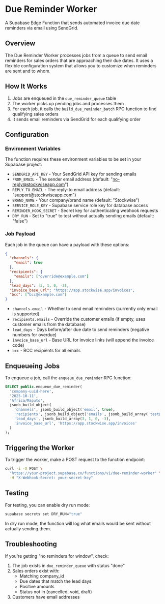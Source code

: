 # Due Reminder Worker

A Supabase Edge Function that sends automated invoice due date reminders via email using SendGrid.

## Overview

The Due Reminder Worker processes jobs from a queue to send email reminders for sales orders that are approaching their due dates. It uses a flexible configuration system that allows you to customize when reminders are sent and to whom.

## How It Works

1. Jobs are enqueued in the `due_reminder_queue` table
2. The worker picks up pending jobs and processes them
3. For each job, it calls the `build_due_reminder_batch` RPC function to find qualifying sales orders
4. It sends email reminders via SendGrid for each qualifying order

## Configuration

### Environment Variables

The function requires these environment variables to be set in your Supabase project:

- `SENDGRID_API_KEY` - Your SendGrid API key for sending emails
- `FROM_EMAIL` - The sender email address (default: "no-reply@stockwiseapp.com")
- `REPLY_TO_EMAIL` - The reply-to email address (default: "support@stockwiseapp.com")
- `BRAND_NAME` - Your company/brand name (default: "Stockwise")
- `SERVICE_ROLE_KEY` - Supabase service role key for database access
- `REMINDER_HOOK_SECRET` - Secret key for authenticating webhook requests
- `DRY_RUN` - Set to "true" to test without actually sending emails (default: "false")

### Job Payload

Each job in the queue can have a payload with these options:

```json
{
  "channels": {
    "email": true
  },
  "recipients": {
    "emails": ["override@example.com"]
  },
  "lead_days": [3, 1, 0, -3],
  "invoice_base_url": "https://app.stockwise.app/invoices",
  "bcc": ["bcc@example.com"]
}
```

- `channels.email` - Whether to send email reminders (currently only email is supported)
- `recipients.emails` - Override the customer emails (if empty, uses customer emails from the database)
- `lead_days` - Days before/after due date to send reminders (negative numbers for overdue)
- `invoice_base_url` - Base URL for invoice links (will append the invoice code)
- `bcc` - BCC recipients for all emails

## Enqueueing Jobs

To enqueue a job, call the `enqueue_due_reminder` RPC function:

```sql
SELECT public.enqueue_due_reminder(
  'company-uuid-here',
  '2025-10-11',
  'Africa/Maputo',
  jsonb_build_object(
    'channels', jsonb_build_object('email', true),
    'recipients', jsonb_build_object('emails', jsonb_build_array('test@example.com')),
    'lead_days', jsonb_build_array(3, 1, 0, -3),
    'invoice_base_url', 'https://app.stockwise.app/invoices'
  )
);
```

## Triggering the Worker

To trigger the worker, make a POST request to the function endpoint:

```bash
curl -i -X POST \
  "https://your-project.supabase.co/functions/v1/due-reminder-worker" \
  -H "X-Webhook-Secret: your-secret-key"
```

## Testing

For testing, you can enable dry run mode:

```bash
supabase secrets set DRY_RUN="true"
```

In dry run mode, the function will log what emails would be sent without actually sending them.

## Troubleshooting

If you're getting "no reminders for window", check:

1. The job exists in `due_reminder_queue` with status "done"
2. Sales orders exist with:
   - Matching company_id
   - Due dates that match the lead days
   - Positive amounts
   - Status not in (cancelled, void, draft)
3. Customers have email addresses
